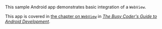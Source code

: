 This sample Android app demonstrates
basic integration of a `WebView`.

This app is covered in 
[the chapter on `WebView`](https://commonsware.com/Android/previews/the-webview-widget)
in [*The Busy Coder's Guide to Android Development*](https://commonsware.com/Android/).

